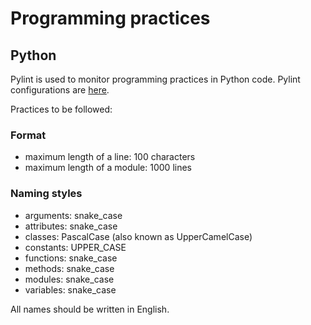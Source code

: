 # Programming practices

## Python

Pylint is used to monitor programming practices in Python code. Pylint configurations are [here](/.pylintrc).

Practices to be followed:

### Format

- maximum length of a line: 100 characters
- maximum length of a module: 1000 lines

### Naming styles

- arguments: snake_case
- attributes: snake_case
- classes: PascalCase (also known as UpperCamelCase)
- constants: UPPER_CASE
- functions: snake_case
- methods: snake_case
- modules: snake_case
- variables: snake_case

All names should be written in English.
